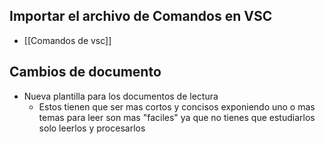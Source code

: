 
## Importar el archivo de Comandos en VSC
+ [[Comandos de vsc]]
## Cambios de documento
+ Nueva plantilla para los documentos de lectura
	+ Estos tienen que ser mas cortos y concisos exponiendo uno o mas temas para leer son mas "faciles" ya que no tienes que estudiarlos solo leerlos y procesarlos